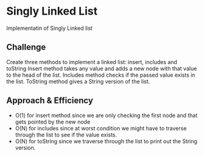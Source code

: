 # Singly Linked List
Implementatin of Singly Linked list

## Challenge
Create three methods to implement a linked list: insert, includes and toString
Insert method takes any value and adds a new node with that value to the head of the list.
Includes method checks if the passed value exists in the list.
ToString method gives a String version of the list.

## Approach & Efficiency
<!-- What approach did you take? Why? What is the Big O space/time for this approach? -->
- O(1) for insert method since we are only checking the first node and that 
gets pointed by the new node
- O(N) for includes since at worst condition we might have to traverse through the
list to see if the value exists.
- O(N) for toString since we traverse through the list to print out the String version.
